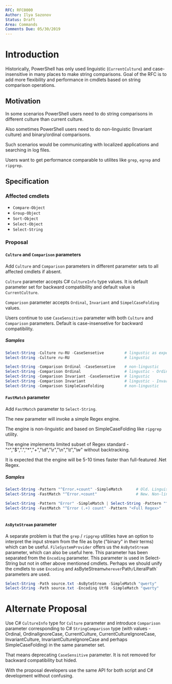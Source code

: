 ```yaml
---
RFC: RFC0000
Author: Ilya Sazonov
Status: Draft
Area: Commands
Comments Due: 05/30/2019
---
```


# Introduction

Historically, PowerShell has only used linguistic (`CurrentCulture`) and case-insensitive in many places to make string comparisons.
Goal of the RFC is to add more flexibility and performance in cmdlets based on string comparison operations.

## Motivation

In some scenarios PowerShell users need to do string comparisons in different culture than current culture.

Also sometimes PowerShell users need to do non-linguistic (Invariant culture) and binary/ordinal comparisons.

Such scenarios would be communicating with localized applications and searching in log files.

Users want to get performance comparable to utilites like `grep`, `egrep` and `ripgrep`.

## Specification

### Affected cmdlets

- `Compare-Object`
- `Group-Object`
- `Sort-Object`
- `Select-Object`
- `Select-String`

### Proposal

#### `Culture` and `Comparison` parameters

Add `Culture` and `Comparison` parameters in different parameter sets to all affected cmdlets if absent.

`Culture` parameter accepts C# `CultureInfo` type values.
It is default parameter set for backward compatibility and default value is `CurrentCulture`.

`Comparison` parameter accepts `Ordinal`, `Invariant` and `SimpelCaseFolding` values.

Users continue to use `CaseSensitive` parameter with both `Culture` and `Comparison` parameters.
Default is case-insensetive for backward compatibility.

##### Samples

```powershell
Select-String -Culture ru-RU -CaseSensetive         # lingustic as expected for Culture term
Select-String -Culture ru-RU                        # lingustic

Select-String -Comparison Ordinal -CaseSensetive    # non-lingustic
Select-String -Comparison Ordinal                   # lingustic - OrdinalIgnoreCase
Select-String -Comparison Invariant -CaseSensetive  # lingustic
Select-String -Comparison Invariant                 # lingustic - InvariantCultureIgnoreCase
Select-String -Comparison SimpleCaseFolding         # non-lingustic
```

#### `FastMatch` parameter

Add `FastMatch` parameter to `Select-String`.

The new parameter will invoke a simple Regex engine.

The engine is non-linguistic and based on SimpleCaseFolding like `ripgrep` utility.

The engine implements limited subset of Regex standard - "^","$",".","*","+","\d","\r","\n","\t","\w" without backtracking.

It is expected that the engine will be 5-10 times faster than full-featured .Net Regex.

##### Samples

```powershell
Select-String -Pattern "^Error.+count" -SimpleMatch      # Old. Linguistic - current default is CurrentCulture
Select-String -FastMatch "^Error.+count"                 # New. Non-linguistic - based on SimpleCaseFolding. Very fast.

Select-String -Pattern "Error" -SimpleMatch | Select-String -Pattern "^Error.+count"   # Old.
Select-String -FastMatch "^Error (.+) count" -Pattern "<Full Regex>"   # New. First do fast search a candidate string in large file
                                                                       # then parse it with full-featured Regex
```

#### `AsByteStream` parameter

A separate problem is that the `grep` / `ripgrep` utilities have an option to interpret the input stream from the file as byte ("binary" in their terms) which can be useful. `FileSystemProvider` offers us the `AsByteStream` parameter, which can also be useful here.
This parameter has been separated from the `Encoding` parameter. This parameter is used in Select-String but not in other above mentioned cmdlets. Perhaps we should unify the cmdlets to use `Encoding` and `A`sByteStream` wherever `Path` / `LiteralPath` parameters are used.

```powershell
Select-String -Path source.txt -AsByteStream -SimpleMatch "qwerty"
Select-String -Path source.txt -Encoding Utf8 -SimpleMatch "qwerty"
```

# Alternate Proposal

Use C# `CultureInfo` type for `Culture` parameter and introduce `Comparison` parameter corresponding to C# `StringComparison` type
(with values - Ordinal, OrdinalIgnoreCase, CurrentCulture, CurrentCultureIgnoreCase, InvariantCulture, InvariantCultureIgnoreCase and perhaps SimpleCaseFolding) in the same parameter set.

That means deprecating `CaseSensitive` parameter. It is not removed for backward compatibility but hided.

With the proposal developers use the same API for both script and C# development without confusing.
